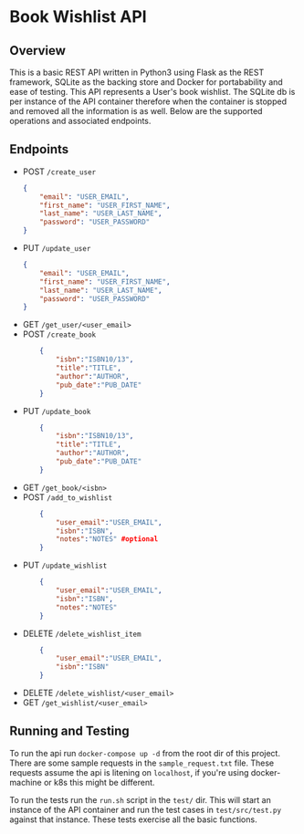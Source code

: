 # Book Wishlist API

## Overview
This is a basic REST API written in Python3 using Flask as the REST framework, SQLite as the backing store and Docker for portabability and ease of testing. This API represents a User's book wishlist. The SQLite db is per instance of the API container therefore when the container is stopped and removed all the information is as well. Below are the supported operations and associated endpoints. 

## Endpoints
- POST `/create_user`
    ```json
    {
        "email": "USER_EMAIL",
        "first_name": "USER_FIRST_NAME",
        "last_name": "USER_LAST_NAME",
        "password": "USER_PASSWORD"
    } 
    ```
- PUT `/update_user`
    ```json
    {
        "email": "USER_EMAIL",
        "first_name": "USER_FIRST_NAME",
        "last_name": "USER_LAST_NAME",
        "password": "USER_PASSWORD"
    } 
    ```
- GET `/get_user/<user_email>`
- POST `/create_book`
    ```json
        {
            "isbn":"ISBN10/13",
            "title":"TITLE",
            "author":"AUTHOR",
            "pub_date":"PUB_DATE"
        }
    ```
- PUT `/update_book`
    ```json
        {
            "isbn":"ISBN10/13",
            "title":"TITLE",
            "author":"AUTHOR",
            "pub_date":"PUB_DATE"
        }
    ```
- GET `/get_book/<isbn>`
- POST `/add_to_wishlist`
    ```json
        {
            "user_email":"USER_EMAIL",
            "isbn":"ISBN",
            "notes":"NOTES" #optional
        }
    ```
- PUT `/update_wishlist`
    ```json
        {
            "user_email":"USER_EMAIL",
            "isbn":"ISBN",
            "notes":"NOTES"
        }
    ```
- DELETE `/delete_wishlist_item`
    ```json
        {
            "user_email":"USER_EMAIL",
            "isbn":"ISBN"
        }
    ```
- DELETE `/delete_wishlist/<user_email>`
- GET `/get_wishlist/<user_email>`

## Running and Testing
To run the api run `docker-compose up -d` from the root dir of this project. There are some sample requests in the `sample_request.txt` file. These requests assume the api is litening on `localhost`, if you're using docker-machine or k8s this might be different. 

To run the tests run the `run.sh` script in the `test/` dir. This will start an instance of the API container and run the test cases in `test/src/test.py` against that instance. These tests exercise all the basic functions. 